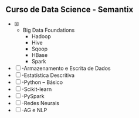 ## Curso de Data Science -  Semantix

- [x] - Big Data Foundations
    - Hadoop
    - Hive
    - Sqoop
    - HBase
    - Spark
- [ ] -Armazenamento e Escrita de Dados
- [ ] -Estatística Descritiva
- [ ] -Python – Básico
- [ ] -Scikit-learn
- [ ] -PySpark
- [ ] -Redes Neurais
- [ ] -AG e NLP